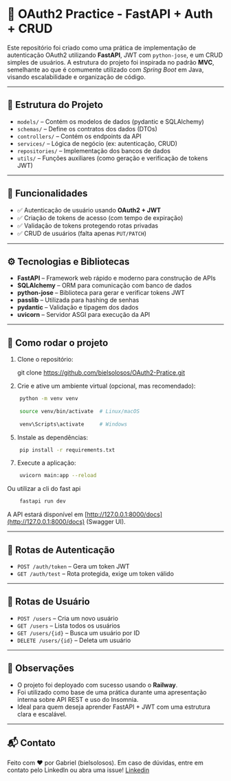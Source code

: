 🔐 OAuth2 Practice - FastAPI + Auth + CRUD
==========================================

Este repositório foi criado como uma prática de implementação de autenticação OAuth2 utilizando **FastAPI**, JWT com `python-jose`, e um CRUD simples de usuários. A estrutura do projeto foi inspirada no padrão **MVC**, semelhante ao que é comumente utilizado com _Spring Boot_ em Java, visando escalabilidade e organização de código.

* * *

📁 Estrutura do Projeto
-----------------------

*   `models/` – Contém os modelos de dados (pydantic e SQLAlchemy)
*   `schemas/` – Define os contratos dos dados (DTOs)
*   `controllers/` – Contém os endpoints da API
*   `services/` – Lógica de negócio (ex: autenticação, CRUD)
*   `repositories/` – Implementação dos bancos de dados
*   `utils/` – Funções auxiliares (como geração e verificação de tokens JWT)

* * *

📌 Funcionalidades
------------------

*   ✅ Autenticação de usuário usando **OAuth2 + JWT**
*   ✅ Criação de tokens de acesso (com tempo de expiração)
*   ✅ Validação de tokens protegendo rotas privadas
*   ✅ CRUD de usuários (falta apenas `PUT/PATCH`)

* * *

⚙️ Tecnologias e Bibliotecas
----------------------------

*   **FastAPI** – Framework web rápido e moderno para construção de APIs
*   **SQLAlchemy** – ORM para comunicação com banco de dados
*   **python-jose** – Biblioteca para gerar e verificar tokens JWT
*   **passlib** – Utilizada para hashing de senhas
*   **pydantic** – Validação e tipagem dos dados
*   **uvicorn** – Servidor ASGI para execução da API

* * *

🚀 Como rodar o projeto
-----------------------

1.  Clone o repositório:

    git clone https://github.com/bielsolosos/OAuth2-Pratice.git

3.  Crie e ative um ambiente virtual (opcional, mas recomendado):

```bash
    python -m venv venv
    
    source venv/bin/activate  # Linux/macOS
    
    venv\Scripts\activate     # Windows
```

5.  Instale as dependências:
```bash
    pip install -r requirements.txt
```
7.  Execute a aplicação:
```bash
    uvicorn main:app --reload

```
Ou utilizar a cli do fast api
```bash
    fastapi run dev
```

A API estará disponível em [http://127.0.0.1:8000/docs](http://127.0.0.1:8000/docs) (Swagger UI).

* * *

🔐 Rotas de Autenticação
------------------------

*   `POST /auth/token` – Gera um token JWT
*   `GET /auth/test` – Rota protegida, exige um token válido

* * *

👤 Rotas de Usuário
-------------------

*   `POST /users` – Cria um novo usuário
*   `GET /users` – Lista todos os usuários
*   `GET /users/{id}` – Busca um usuário por ID
*   `DELETE /users/{id}` – Deleta um usuário

* * *

📎 Observações
--------------

*   O projeto foi deployado com sucesso usando o **Railway**.
*   Foi utilizado como base de uma prática durante uma apresentação interna sobre API REST e uso do Insomnia.
*   Ideal para quem deseja aprender FastAPI + JWT com uma estrutura clara e escalável.

* * *

📬 Contato
----------

Feito com ❤️ por Gabriel (bielsolosos). Em caso de dúvidas, entre em contato pelo LinkedIn ou abra uma issue!
[Linkedin](https://www.linkedin.com/in/gabriel-coutinho-0763922a1/)
